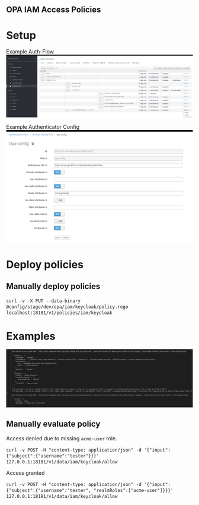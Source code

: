 OPA IAM Access Policies
----

# Setup

Example Auth-Flow
![img.png](auth-flow.png)

Example Authenticator Config
![img.png](auth-config.png)

# Deploy policies

## Manually deploy policies
```
curl -v -X PUT --data-binary @config/stage/dev/opa/iam/keycloak/policy.rego  localhost:18181/v1/policies/iam/keycloak
```

# Examples

![img.png](auth-opa-output.png)

## Manually evaluate policy

Access denied due to missing `acme-user` role.
```
curl -v POST -H "content-type: application/json" -d '{"input":{"subject":{"username":"tester"}}}' 127.0.0.1:18181/v1/data/iam/keycloak/allow
```

Access granted
```
curl -v POST -H "content-type: application/json" -d '{"input":{"subject":{"username":"tester", "realmRoles":["acme-user"]}}}' 127.0.0.1:18181/v1/data/iam/keycloak/allow
```